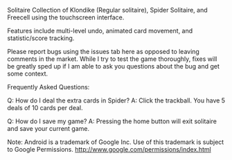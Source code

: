 Solitaire Collection of Klondike (Regular solitaire), Spider Solitaire, and Freecell using the touchscreen interface.

Features include multi-level undo, animated card movement, and statistic/score tracking.

Please report bugs using the issues tab here as opposed to leaving comments in the market. While I try to test the game thoroughly, fixes will be greatly sped up if I am able to ask you questions about the bug and get some context.

Frequently Asked Questions:

Q: How do I deal the extra cards in Spider?
A: Click the trackball. You have 5 deals of 10 cards per deal.

Q: How do I save my game?
A: Pressing the home button will exit solitaire and save your current game.



Note: Android is a trademark of Google Inc. Use of this trademark is subject to Google Permissions.  http://www.google.com/permissions/index.html